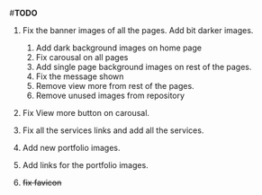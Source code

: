 #**TODO**

1. Fix the banner images of all the pages. Add bit darker images. 
  
  	1. Add dark background images on home page
  	2. Fix carousal on all pages
  	3. Add single page background images on rest of the pages.
  	4. Fix the message shown
  	5. Remove view more from rest of the pages.
  	6. Remove unused images from repository
2. Fix View more button on carousal.
3. Fix all the services links and add all the services.
4. Add new portfolio images.
5. Add links for the portfolio images.
6. ~~fix favicon~~


